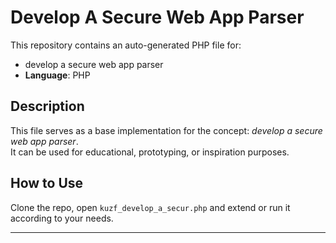 # Develop A Secure Web App Parser

This repository contains an auto-generated PHP file for:

- develop a secure web app parser
- **Language**: PHP

## Description

This file serves as a base implementation for the concept: *develop a secure web app parser*.  
It can be used for educational, prototyping, or inspiration purposes.

## How to Use

Clone the repo, open `kuzf_develop_a_secur.php` and extend or run it according to your needs.

---


